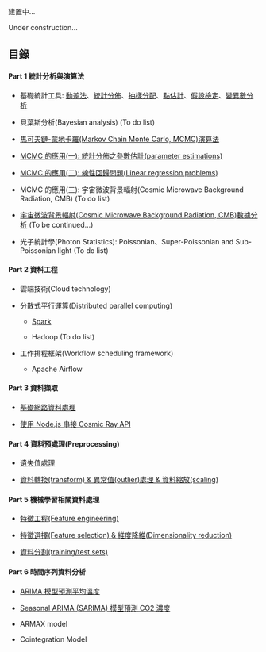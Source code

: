 建置中...

Under construction...

## 目錄
#### Part 1 統計分析與演算法

- 基礎統計工具: [動差法](https://nbviewer.jupyter.org/github/yeh8211TK/data_analysis/blob/master/Moment.ipynb)、[統計分佈](https://nbviewer.jupyter.org/github/yeh8211TK/data_analysis/blob/master/Statistical_distributions.ipynb)、[抽樣分配](https://nbviewer.jupyter.org/github/yeh8211TK/data_analysis/blob/master/Sampling_distributions.ipynb)、[點估計](https://nbviewer.jupyter.org/github/yeh8211TK/data_analysis/blob/master/Point_estimation.ipynb)、[假設檢定](https://nbviewer.jupyter.org/github/yeh8211TK/data_analysis/blob/master/Hypothesis_testing.ipynb)、[變異數分析](https://nbviewer.jupyter.org/github/yeh8211TK/data_analysis/blob/master/Analysis_Of_Variance%20(ANOVA).ipynb)

- 貝葉斯分析(Bayesian analysis) (To do list)

- [馬可夫鏈-蒙地卡羅(Markov Chain Monte Carlo, MCMC)演算法](https://nbviewer.jupyter.org/github/yeh8211TK/data_analysis/blob/master/Markov_Chain_Monte_Carlo%20(MCMC).ipynb)

- [MCMC 的應用(一): 統計分佈之參數估計(parameter estimations)](https://nbviewer.jupyter.org/github/yeh8211TK/data_analysis/blob/master/MCMC_Sunspots.ipynb)

- [MCMC 的應用(二): 線性回歸問題(Linear regression problems)](https://nbviewer.jupyter.org/github/yeh8211TK/data_analysis/blob/master/MCMC_LR.ipynb)

- MCMC 的應用(三): 宇宙微波背景輻射(Cosmic Microwave Background Radiation, CMB) (To do list)

- [宇宙微波背景輻射(Cosmic Microwave Background Radiation, CMB)數據分析](https://nbviewer.jupyter.org/github/yeh8211TK/data_analysis/blob/master/CMB_data_analysis.ipynb) (To be continued...)

- 光子統計學(Photon Statistics): Poissonian、Super-Poissonian and Sub-Poissonian light (To do list)

#### Part 2 資料工程

- 雲端技術(Cloud technology)

- 分散式平行運算(Distributed parallel computing)

  - [Spark](https://nbviewer.jupyter.org/github/yeh8211TK/data_analysis/blob/master/Spark)

  - Hadoop (To do list)

- 工作排程框架(Workflow scheduling framework)

  - Apache Airflow

#### Part 3 資料擷取

- [基礎網路資料處理](https://github.com/yeh8211TK/data_analysis/tree/master/WebDataProcessing)

- [使用 Node.js 串接 Cosmic Ray API](https://github.com/yeh8211TK/data_analysis/tree/master/CosmicRayAPI)

#### Part 4 資料預處理(Preprocessing)

- [遺失值處理](https://nbviewer.jupyter.org/github/yeh8211TK/data_analysis/blob/master/DataPreprocessing/Missing_data.ipynb)

- [資料轉換(transform) & 異常值(outlier)處理 & 資料縮放(scaling)](https://nbviewer.jupyter.org/github/yeh8211TK/data_analysis/blob/master/DataPreprocessing/Transform_Outlier_Scaling.ipynb)

#### Part 5 機械學習相關資料處理

- [特徵工程(Feature engineering)](https://nbviewer.jupyter.org/github/yeh8211TK/data_analysis/blob/master/MLDataProcessing/Feature_engineering.ipynb)

- [特徵選擇(Feature selection) & 維度降維(Dimensionality reduction)](https://nbviewer.jupyter.org/github/yeh8211TK/data_analysis/blob/master/MLDataProcessing/Feature_selection%26Dimensionality_reduction.ipynb)

- [資料分割(training/test sets)](https://nbviewer.jupyter.org/github/yeh8211TK/data_analysis/blob/master/MLDataProcessing/Training_Test_Split.ipynb)

#### Part 6 時間序列資料分析

- [ARIMA 模型預測平均溫度](https://nbviewer.jupyter.org/github/yeh8211TK/data_analysis/blob/master/TimeSeriesAnalysis/ARIMA.ipynb)

- [Seasonal ARIMA (SARIMA) 模型預測 CO2 濃度](https://nbviewer.jupyter.org/github/yeh8211TK/data_analysis/blob/master/TimeSeriesAnalysis/Seasonal_ARIMA_Model.ipynb)

- ARMAX model

- Cointegration Model
